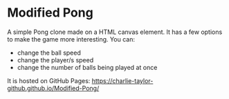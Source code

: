 # Modified Pong

A simple Pong clone made on a HTML canvas element.
It has a few options to make the game more interesting.
You can:
- change the ball speed
- change the player/s speed
- change the number of balls being played at once

It is hosted on GitHub Pages: https://charlie-taylor-github.github.io/Modified-Pong/
